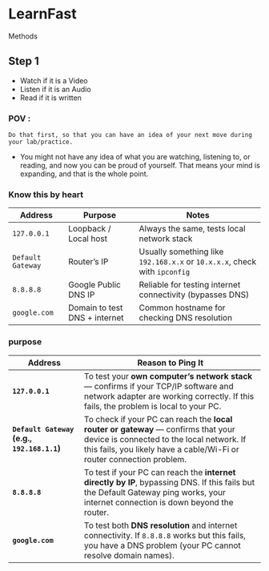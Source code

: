 # LearnFast
Methods
## Step 1
- Watch if it is a Video
- Listen if it is an Audio
- Read if it is written
### POV :
`Do that first, so that you can have an idea of your next move during your lab/practice.`
- You might not have any idea of what you are watching, listening to, or reading, and now you can be proud of yourself. That means your mind is expanding, and that is the whole point.
### Know this by heart

| Address           | Purpose                       | Notes                                                                     |
| ----------------- | ----------------------------- | ------------------------------------------------------------------------- |
| `127.0.0.1`       | Loopback / Local host         | Always the same, tests local network stack                                |
| `Default Gateway` | Router’s IP                   | Usually something like `192.168.x.x` or `10.x.x.x`, check with `ipconfig` |
| `8.8.8.8`         | Google Public DNS IP          | Reliable for testing internet connectivity (bypasses DNS)                 |
| `google.com`      | Domain to test DNS + internet | Common hostname for checking DNS resolution                               |

### purpose
| Address                                     | Reason to Ping It                                                                                                                                                                                       |
| ------------------------------------------- | ------------------------------------------------------------------------------------------------------------------------------------------------------------------------------------------------------- |
| **`127.0.0.1`**                             | To test your **own computer’s network stack** — confirms if your TCP/IP software and network adapter are working correctly. If this fails, the problem is local to your PC.                             |
| **`Default Gateway` (e.g., `192.168.1.1`)** | To check if your PC can reach the **local router or gateway** — confirms that your device is connected to the local network. If this fails, you likely have a cable/Wi-Fi or router connection problem. |
| **`8.8.8.8`**                               | To test if your PC can reach the **internet directly by IP**, bypassing DNS. If this fails but the Default Gateway ping works, your internet connection is down beyond the router.                      |
| **`google.com`**                            | To test both **DNS resolution** and internet connectivity. If `8.8.8.8` works but this fails, you have a DNS problem (your PC cannot resolve domain names).                                             |
